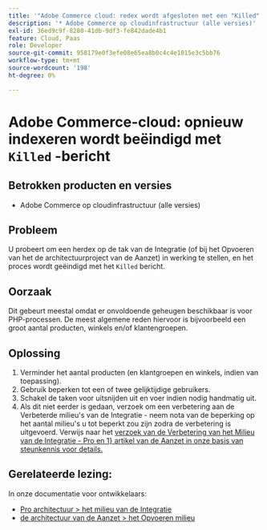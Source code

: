 ```yaml
---
title: '"Adobe Commerce cloud: redex wordt afgesloten met een "Killed" message'
description: '* Adobe Commerce op cloudinfrastructuur (alle versies)'
exl-id: 36ed9c9f-8280-41db-9df3-fe842dade4b1
feature: Cloud, Paas
role: Developer
source-git-commit: 958179e0f3efe08e65ea8b0c4c4e1015e3c5bb76
workflow-type: tm+mt
source-wordcount: '198'
ht-degree: 0%

---
```


# Adobe Commerce-cloud: opnieuw indexeren wordt beëindigd met `Killed` -bericht

## Betrokken producten en versies

* Adobe Commerce op cloudinfrastructuur (alle versies)

## Probleem

U probeert om een herdex op de tak van de Integratie (of bij het Opvoeren van het de architectuurproject van de Aanzet) in werking te stellen, en het proces wordt geëindigd met het `Killed` bericht.

## Oorzaak

Dit gebeurt meestal omdat er onvoldoende geheugen beschikbaar is voor PHP-processen.
De meest algemene reden hiervoor is bijvoorbeeld een groot aantal producten, winkels en/of klantengroepen.

## Oplossing

1. Verminder het aantal producten (en klantgroepen en winkels, indien van toepassing).
1. Gebruik beperken tot een of twee gelijktijdige gebruikers.
1. Schakel de taken voor uitsnijden uit en voer indien nodig handmatig uit.
1. Als dit niet eerder is gedaan, verzoek om een verbetering aan de Verbeterde milieu&#39;s van de Integratie - neem nota van de beperking op het aantal milieu&#39;s u tot beperkt zou zijn zodra de verbetering is uitgevoerd. Verwijs naar het [ verzoek van de Verbetering van het Milieu van de Integratie - Pro en 1} artikel van de Aanzet in onze basis van steunkennis voor details.](/help/announcements/adobe-commerce-announcements/integration-environment-enhancement-request-pro-and-starter.md)

## Gerelateerde lezing:

In onze documentatie voor ontwikkelaars:

* [ Pro architectuur > het milieu van de Integratie ](https://devdocs.magento.com/cloud/architecture/pro-architecture.html#cloud-arch-int)
* [ de architectuur van de Aanzet > het Opvoeren milieu ](https://devdocs.magento.com/cloud/architecture/starter-architecture.html#cloud-arch-stage)
